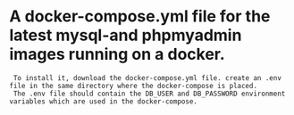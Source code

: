 # A docker-compose.yml file for the latest mysql-and phpmyadmin images running on a docker.

```
 To install it, download the docker-compose.yml file. create an .env file in the same directory where the docker-compose is placed.
 The .env file should contain the DB_USER and DB_PASSWORD environment variables which are used in the docker-compose.
```
